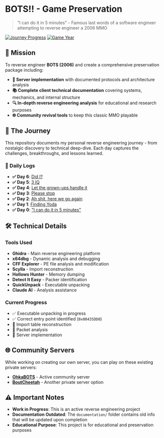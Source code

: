 # BOTS!! - Game Preservation

> "I can do it in 5 minutes" - Famous last words of a software engineer attempting to reverse engineer a 2006 MMO

[![Journey Progress](https://img.shields.io/badge/Journey-Day%206-blue)](journey/)
[![Game Year](https://img.shields.io/badge/BOTS!!-2006-orange)](<https://en.wikipedia.org/wiki/Bots_(video_game)>)

## 🎯 Mission

To reverse engineer **BOTS (2006)** and create a comprehensive preservation package including:

- **🔧 Server implementation** with documented protocols and architecture analysis
- **📚 Complete client technical documentation** covering systems, mechanics, and internal structure
- **🔍 In-depth reverse engineering analysis** for educational and research purposes
- **🌐 Community revival tools** to keep this classic MMO playable

## 📖 The Journey

This repository documents my personal reverse engineering journey - from nostalgic discovery to technical deep-dive. Each day captures the challenges, breakthroughs, and lessons learned.

### 📝 Daily Logs

- **✅ Day 6**: [Did I?](journey/Day_6_Did_I.md)
- **✅ Day 5**: [3 IQ](journey/Day_5_3_IQ.md)
- **✅ Day 4**: [Let the grown-ups handle it](journey/Day_4_Let_the_grown_ups_handle_it.md)
- **✅ Day 3**: [Please stop](journey/Day_3_Please_stop.md)
- **✅ Day 2**: [Ah shit, here we go again](journey/Day_2_Ah_shit_here_we_go_again.md)
- **✅ Day 1**: [Finding Yoda](journey/Day_1_Finding_Yoda.md)
- **✅ Day 0**: ["I can do it in 5 minutes"](journey/Day_0_I_can_do_it_in_5_minutes.md)

## 🛠️ Technical Details

### Tools Used

- **Ghidra** - Main reverse engineering platform
- **x64dbg** - Dynamic analysis and debugging
- **CFF Explorer** - PE file analysis and modification
- **Scylla** - Import reconstruction
- **Hollows Hunter** - Memory dumping
- **Detect It Easy** - Packer identification
- **QuickUnpack** - Executable unpacking
- **Claude AI** - Analysis assistance

### Current Progress

- ✅ Executable unpacking in progress
- ✅ Correct entry point identified (`0x00435DD0`)
- 🔄 Import table reconstruction
- 🔄 Packet analysis
- 🔄 Server implementation

## 🌐 Community Servers

While working on creating our own server, you can play on these existing private servers:

- [**OhkaBOTS**](https://ohkabots.ohkaspace.com/) - Active community server
- [**BoutCheetah**](https://zylongaming.com/) - Another private server option

## ⚠️ Important Notes

- **Work in Progress**: This is an active reverse engineering project
- **Documentation Outdated**: The `documentation/` folder contains old info that will be updated upon completion
- **Educational Purpose**: This project is for educational and preservation purposes
